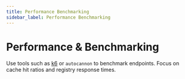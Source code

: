 ```yaml
---
title: Performance Benchmarking
sidebar_label: Performance Benchmarking
---
```


# Performance & Benchmarking

Use tools such as [k6](https://k6.io/) or `autocannon` to benchmark endpoints. Focus on cache hit ratios and registry response times.
